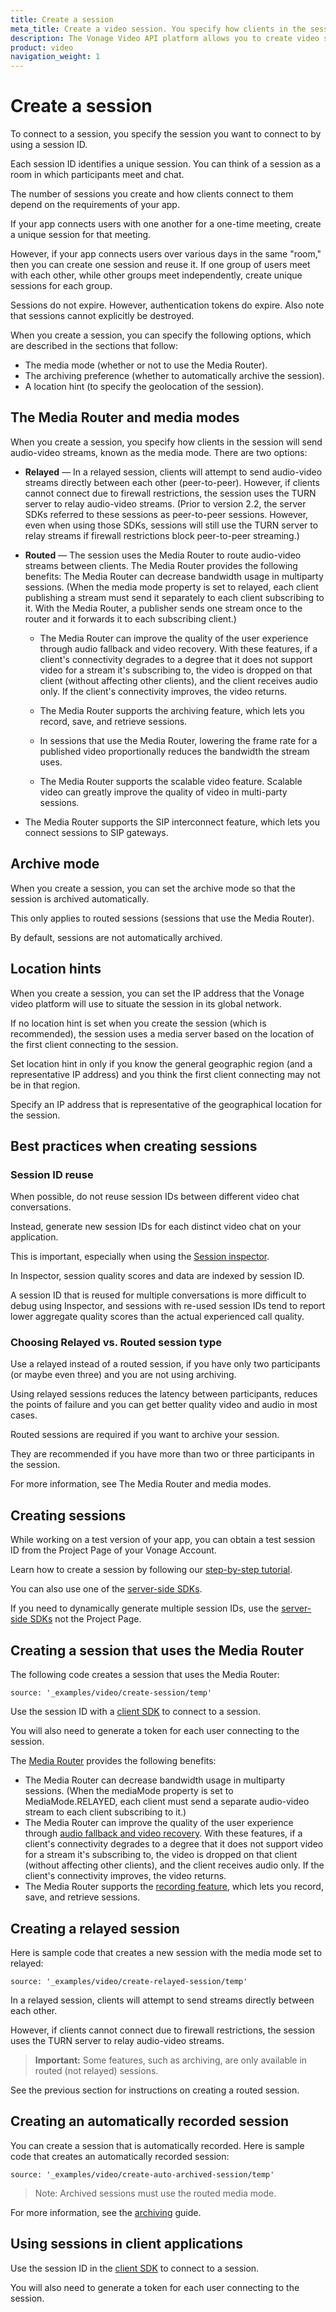 ```yaml
---
title: Create a session
meta_title: Create a video session. You specify how clients in the session send audio-video streams when you create a session.
description: The Vonage Video API platform allows you to create video sessions. You specify how clients in the session send audio-video streams when you create create it.
product: video
navigation_weight: 1
---
```


# Create a session

To connect to a session, you specify the session you want to connect to by using a session ID.

Each session ID identifies a unique session. You can think of a session as a room in which participants meet and chat.


The number of sessions you create and how clients connect to them depend on the requirements of your app.

If your app connects users with one another for a one-time meeting, create a unique session for that meeting.

However, if your app connects users over various days in the same "room," then you can create one session and reuse it. If one group of users meet with each other, while other groups meet independently, create unique sessions for each group.

Sessions do not expire. However, authentication tokens do expire. Also note that sessions cannot explicitly be destroyed.

When you create a session, you can specify the following options, which are described in the sections that follow:

* The media mode (whether or not to use the Media Router).
* The archiving preference (whether to automatically archive the session).
* A location hint (to specify the geolocation of the session).

## The Media Router and media modes

When you create a session, you specify how clients in the session will send audio-video streams, known as the media mode. There are two options:

* **Relayed** — In a relayed session, clients will attempt to send audio-video streams directly between each other (peer-to-peer). However, if clients cannot connect due to firewall restrictions, the session uses the TURN server to relay audio-video streams. (Prior to version 2.2, the server SDKs referred to these sessions as peer-to-peer sessions. However, even when using those SDKs, sessions will still use the TURN server to relay streams if firewall restrictions block peer-to-peer streaming.)

* **Routed** — The session uses the Media Router to route audio-video streams between clients. The Media Router provides the following benefits:
The Media Router can decrease bandwidth usage in multiparty sessions. (When the media mode property is set to relayed, each client publishing a stream must send it separately to each client subscribing to it. With the Media Router, a publisher sends one stream once to the router and it forwards it to each subscribing client.)

  * The Media Router can improve the quality of the user experience through audio fallback and video recovery. With these features, if a client's connectivity degrades to a degree that it does not support video for a stream it's subscribing to, the video is dropped on that client (without affecting other clients), and the client receives audio only. If the client's connectivity improves, the video returns.

  * The Media Router supports the archiving feature, which lets you record, save, and retrieve sessions.

  * In sessions that use the Media Router, lowering the frame rate for a published video proportionally reduces the bandwidth the stream uses.

  * The Media Router supports the scalable video feature. Scalable video can greatly improve the quality of video in multi-party sessions.

<!-- OPT-TODO: * In clients using the iOS and Android SDKs, relayed sessions support only two clients connected to the session. The Media Router supports additional clients for multiparty sessions on mobile devices. -->

  * The Media Router supports the SIP interconnect feature, which lets you connect sessions to SIP gateways.

<!-- OPT-TODO-REMOVE? > **Note:** In version 2.2 of the server SDKs, the default media mode is relayed. In earlier versions, the default was to use Media Router. -->

## Archive mode

When you create a session, you can set the archive mode so that the session is archived automatically.

This only applies to routed sessions (sessions that use the Media Router).

By default, sessions are not automatically archived.

## Location hints

When you create a session, you can set the IP address that the Vonage video platform will use to situate the session in its global network.

If no location hint is set when you create the session (which is recommended), the session uses a media server based on the location of the first client connecting to the session.

Set location hint in only if you know the general geographic region (and a representative IP address) and you think the first client connecting may not be in that region.

Specify an IP address that is representative of the geographical location for the session.

## Best practices when creating sessions

### Session ID reuse

When possible, do not reuse session IDs between different video chat conversations.

Instead, generate new session IDs for each distinct video chat on your application.


This is important, especially when using the [Session inspector](/video/developer-tools/inspector).

In Inspector, session quality scores and data are indexed by session ID.

A session ID that is reused for multiple conversations is more difficult to debug using Inspector, and sessions with re-used session IDs tend to report lower aggregate quality scores than the actual experienced call quality.

### Choosing Relayed vs. Routed session type

Use a relayed instead of a routed session, if you have only two participants (or maybe even three) and you are not using archiving.

Using relayed sessions reduces the latency between participants, reduces the points of failure and you can get better quality video and audio in most cases.

Routed sessions are required if you want to archive your session.

They are recommended if you have more than two or three participants in the session.

For more information, see The Media Router and media modes.

## Creating sessions

While working on a test version of your app, you can obtain a test session ID from the Project Page of your Vonage Account.


Learn how to create a session by following our [step-by-step tutorial](/video/tutorials/create-session/introduction).

You can also use one of the [server-side SDKs](/video/server-sdks/overview).

<!-- OPT-TODO: change server SDK link  -->

If you need to dynamically generate multiple session IDs, use the [server-side SDKs](/video/server-sdks/overview) not the Project Page.

## Creating a session that uses the Media Router

The following code creates a session that uses the Media Router:

```tabbed_content
source: '_examples/video/create-session/temp'
```

Use the session ID with a [client SDK](/video/client-sdks/overview) to connect to a session.

You will also need to generate a token for each user connecting to the session. 

<!-- OPT-TODO: See Connection Token Creation for information on the `generateToken()` or `generate_Token()` (depending on programming language) method. -->

The [Media Router](https://www.vonage.com/communications-apis/video/features/) provides the following benefits:

* The Media Router can decrease bandwidth usage in multiparty sessions. (When the mediaMode property is set to MediaMode.RELAYED, each client must send a separate audio-video stream to each client subscribing to it.)
* The Media Router can improve the quality of the user experience through [audio fallback and video recovery](https://www.vonage.com/communications-apis/video/features/). With these features, if a client's connectivity degrades to a degree that it does not support video for a stream it's subscribing to, the video is dropped on that client (without affecting other clients), and the client receives audio only. If the client's connectivity improves, the video returns.
* The Media Router supports the [recording feature](https://www.vonage.com/communications-apis/video/features/), which lets you record, save, and retrieve sessions.

## Creating a relayed session

Here is sample code that creates a new session with the media mode set to relayed:

```tabbed_content
source: '_examples/video/create-relayed-session/temp'
```

In a relayed session, clients will attempt to send streams directly between each other.

However, if clients cannot connect due to firewall restrictions, the session uses the TURN server to relay audio-video streams.

> **Important:** Some features, such as archiving, are only available in routed (not relayed) sessions.

See the previous section for instructions on creating a routed session.

## Creating an automatically recorded session

You can create a session that is automatically recorded. Here is sample code that creates an automatically recorded session:

```tabbed_content
source: '_examples/video/create-auto-archived-session/temp'
```

> Note: Archived sessions must use the routed media mode.

For more information, see the [archiving](/video/guides/archiving) guide.

## Using sessions in client applications

Use the session ID in the [client SDK](/video/client-sdks/overview) to connect to a session.

<!-- OPT-TODO: change client SDK link  -->

You will also need to generate a token for each user connecting to the session.
